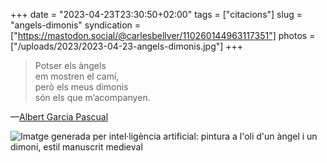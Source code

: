 +++
date = "2023-04-23T23:30:50+02:00"
tags = ["citacions"]
slug = "angels-dimonis"
syndication = ["https://mastodon.social/@carlesbellver/110260144963117351"]
photos = ["/uploads/2023/2023-04-23-angels-dimonis.jpg"]
+++

> Potser els àngels  
> em mostren el camí,  
> però els meus dimonis  
> són els que m’acompanyen.

—[Albert Garcia Pascual](https://twitter.com/tombatossalator/status/1333052124347977731)

<img src="/uploads/2023/2023-04-23-angels-dimonis.jpg" alt="Imatge generada per intel·ligència artificial: pintura a l'oli d'un àngel i un dimoni, estil manuscrit medieval">